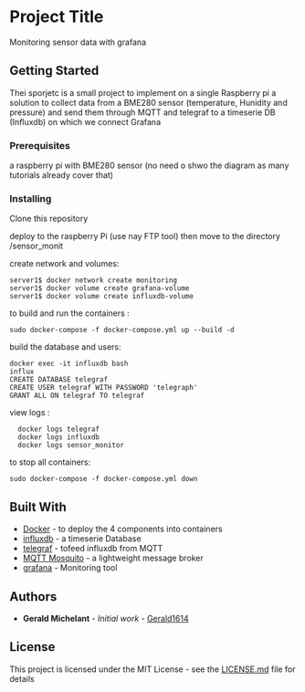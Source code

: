
# Project Title

Monitoring sensor data with grafana 

## Getting Started

Thei sporjetc is a small project to implement on a single Raspberry pi a solution to collect data from a BME280 sensor (temperature, Hunidity and pressure) and send them through MQTT and telegraf to a timeserie DB (Influxdb) on which we connect Grafana

### Prerequisites

a raspberry pi with BME280 sensor (no need o shwo the diagram as many tutorials already cover that)

### Installing

Clone this repository

deploy to the raspberry Pi (use nay FTP tool)
then move to the directory /sensor_monit

create network and volumes:
```
server1$ docker network create monitoring
server1$ docker volume create grafana-volume
server1$ docker volume create influxdb-volume

```
to build and run the containers :
 ```
 sudo docker-compose -f docker-compose.yml up --build -d
 ```

build the database and users:

 ```
docker exec -it influxdb bash
influx
CREATE DATABASE telegraf
CREATE USER telegraf WITH PASSWORD 'telegraph'
GRANT ALL ON telegraf TO telegraf
```
view logs :

```
  docker logs telegraf
  docker logs influxdb
  docker logs sensor_monitor
```


to stop all containers:
```
sudo docker-compose -f docker-compose.yml down
```



## Built With

* [Docker](https://docs.docker.com/) - to deploy the 4 components into containers
* [influxdb](https://docs.influxdata.com/influxdb/v1.7/introduction/getting-started/) - a timeserie Database
* [telegraf](https://github.com/influxdata/telegraf) - tofeed influxdb from MQTT
* [MQTT Mosquito](https://mosquitto.org/) - a lightweight message broker 
* [grafana](https://grafana.com/docs/grafana/latest/) - Monitoring tool


## Authors

* **Gerald Michelant** - *Initial work* - [Gerald1614](https://github.com/Gerald1614)

## License

This project is licensed under the MIT License - see the [LICENSE.md](LICENSE.md) file for details

